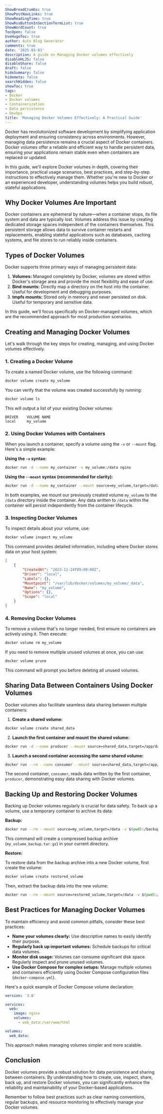 ```yaml
---
ShowBreadCrumbs: true
ShowPostNavLinks: true
ShowReadingTime: true
ShowRssButtonInSectionTermList: true
ShowWordCount: true
TocOpen: false
UseHugoToc: true
author: Auto Blog Generator
comments: true
date: '2025-03-03'
description: A guide on Managing Docker volumes effectively
disableHLJS: false
disableShare: false
draft: false
hideSummary: false
hidemeta: false
searchHidden: false
showToc: true
tags:
- Docker
- Docker volumes
- Containerization
- Data persistence
- DevOps
title: 'Managing Docker Volumes Effectively: A Practical Guide'
---
```


Docker has revolutionized software development by simplifying application deployment and ensuring consistency across environments. However, managing data persistence remains a crucial aspect of Docker containers. Docker volumes offer a reliable and efficient way to handle persistent data, ensuring your applications remain stable even when containers are replaced or updated.

In this guide, we'll explore Docker volumes in depth, covering their importance, practical usage scenarios, best practices, and step-by-step instructions to effectively manage them. Whether you're new to Docker or an experienced developer, understanding volumes helps you build robust, stateful applications.

## Why Docker Volumes Are Important

Docker containers are ephemeral by nature—when a container stops, its file system and data are typically lost. Volumes address this issue by creating dedicated storage spaces independent of the containers themselves. This persistent storage allows data to survive container restarts and replacements, enabling stateful applications such as databases, caching systems, and file stores to run reliably inside containers.

## Types of Docker Volumes

Docker supports three primary ways of managing persistent data:

1. **Volumes:** Managed completely by Docker, volumes are stored within Docker's storage area and provide the most flexibility and ease of use.
2. **Bind mounts:** Directly map a directory on the host into the container. Useful for development and debugging purposes.
3. **tmpfs mounts:** Stored only in memory and never persisted on disk. Useful for temporary and sensitive data.

In this guide, we'll focus specifically on Docker-managed volumes, which are the recommended approach for most production scenarios.

## Creating and Managing Docker Volumes

Let's walk through the key steps for creating, managing, and using Docker volumes effectively.

### 1. Creating a Docker Volume

To create a named Docker volume, use the following command:

```bash
docker volume create my_volume
```

You can verify that the volume was created successfully by running:

```bash
docker volume ls
```

This will output a list of your existing Docker volumes:

```
DRIVER    VOLUME NAME
local     my_volume
```

### 2. Using Docker Volumes with Containers

When you launch a container, specify a volume using the `-v` or `--mount` flag. Here's a simple example:

**Using the `-v` syntax:**

```bash
docker run -d --name my_container -v my_volume:/data nginx
```

**Using the `--mount` syntax (recommended for clarity):**

```bash
docker run -d --name my_container --mount source=my_volume,target=/data nginx
```

In both examples, we mount our previously created volume `my_volume` to the `/data` directory inside the container. Any data written to `/data` within the container will persist independently from the container lifecycle.

### 3. Inspecting Docker Volumes

To inspect details about your volume, use:

```bash
docker volume inspect my_volume
```

This command provides detailed information, including where Docker stores data on your host system:

```json
[
    {
        "CreatedAt": "2023-11-24T09:00:00Z",
        "Driver": "local",
        "Labels": {},
        "Mountpoint": "/var/lib/docker/volumes/my_volume/_data",
        "Name": "my_volume",
        "Options": {},
        "Scope": "local"
    }
]
```

### 4. Removing Docker Volumes

To remove a volume that's no longer needed, first ensure no containers are actively using it. Then execute:

```bash
docker volume rm my_volume
```

If you need to remove multiple unused volumes at once, you can use:

```bash
docker volume prune
```

This command will prompt you before deleting all unused volumes.

## Sharing Data Between Containers Using Docker Volumes

Docker volumes also facilitate seamless data sharing between multiple containers:

1. **Create a shared volume:**

```bash
docker volume create shared_data
```

2. **Launch the first container and mount the shared volume:**

```bash
docker run -d --name producer --mount source=shared_data,target=/app/data busybox sh -c "echo 'Hello from producer' > /app/data/message.txt"
```

3. **Launch a second container accessing the same shared volume:**

```bash
docker run --rm --name consumer --mount source=shared_data,target=/app/data busybox cat /app/data/message.txt
```

The second container, `consumer`, reads data written by the first container, `producer`, demonstrating easy data sharing with Docker volumes.

## Backing Up and Restoring Docker Volumes

Backing up Docker volumes regularly is crucial for data safety. To back up a volume, use a temporary container to archive its data:

**Backup:**

```bash
docker run --rm --mount source=my_volume,target=/data -v $(pwd):/backup busybox tar czvf /backup/my_volume_backup.tar.gz -C /data .
```

This command will create a compressed backup archive (`my_volume_backup.tar.gz`) in your current directory.

**Restore:**

To restore data from the backup archive into a new Docker volume, first create the volume:

```bash
docker volume create restored_volume
```

Then, extract the backup data into the new volume:

```bash
docker run --rm --mount source=restored_volume,target=/data -v $(pwd):/backup busybox sh -c "tar xzvf /backup/my_volume_backup.tar.gz -C /data"
```

## Best Practices for Managing Docker Volumes

To maintain efficiency and avoid common pitfalls, consider these best practices:

- **Name your volumes clearly:** Use descriptive names to easily identify their purpose.
- **Regularly back up important volumes:** Schedule backups for critical data volumes.
- **Monitor disk usage:** Volumes can consume significant disk space. Regularly inspect and prune unused volumes.
- **Use Docker Compose for complex setups:** Manage multiple volumes and containers efficiently using Docker Compose configuration files (`docker-compose.yml`).

Here's a quick example of Docker Compose volume declaration:

```yaml
version: '3.8'

services:
  web:
    image: nginx
    volumes:
      - web_data:/var/www/html

volumes:
  web_data:
```

This approach makes managing volumes simpler and more scalable.

## Conclusion

Docker volumes provide a robust solution for data persistence and sharing between containers. By understanding how to create, use, inspect, share, back up, and restore Docker volumes, you can significantly enhance the reliability and maintainability of your Docker-based applications.

Remember to follow best practices such as clear naming conventions, regular backups, and resource monitoring to effectively manage your Docker volumes.

##